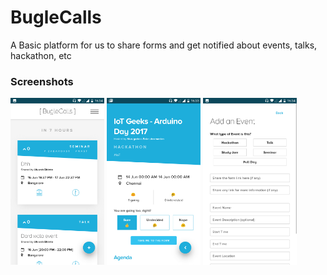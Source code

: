 # BugleCalls
A Basic platform for us to share forms and get notified about events, talks, hackathon, etc

### Screenshots

<img src="docs/images/Screenshot_20170615-163405.png" width="150"> <img src="docs/images/Screenshot_20170615-163356.png" width="150"> <img src="docs/images/Screenshot_20170615-163413.png" width="150">
